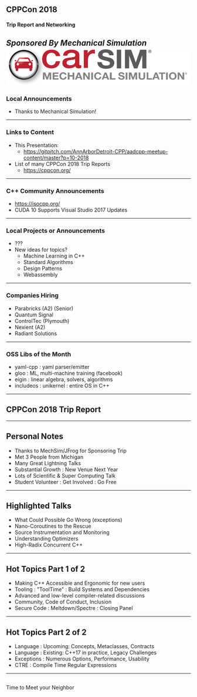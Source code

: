 ## CPPCon 2018
#### Trip Report and Networking
*Sponsored By Mechanical Simulation*  
![Carsim Logo](/assets/image/logo/carsim.png)
---
### Local Announcements
* Thanks to Mechanical Simulation!

---
### Links to Content
* This Presentation: 
    * https://gitpitch.com/AnnArborDetroit-CPP/aadcpp-meetup-content/master?p=10-2018
* List of many CPPCon 2018 Trip Reports
    * https://cppcon.org/

---
### C++ Community Announcements
* https://isocpp.org/
* CUDA 10 Supports Visual Studio 2017 Updates

---
### Local Projects or Announcements
* ???
* New ideas for topics?
    * Machine Learning in C++
    * Standard Algorithms
	* Design Patterns
    * Webassembly
    
---
### Companies Hiring
* Parabricks (A2) (Senior)
* Quantum Signal 
* ControlTec (Plymouth)
* Nexient (A2)
* Radiant Solutions

---
### OSS Libs of the Month
* yaml-cpp : yaml parser/emitter
* gloo : ML, multi-machine training (facebook)
* eigin : linear algebra, solvers, algorithms
* includeos : unikernel : entire OS in C++ 
---
## CPPCon 2018 Trip Report
---
## Personal Notes
* Thanks to MechSim/JFrog for Sponsoring Trip
* Met 3 People from Michigan
* Many Great Lightning Talks
* Substantial Growth : New Venue Next Year
* Lots of Scientific & Super Computing Talk
* Student Volunteer : Get Involved : Go Free
---
## Highlighted Talks
* What Could Possible Go Wrong (exceptions)
* Nano-Coroutines to the Rescue
* Source Instrumentation and Monitoring
* Understanding Optimizers
* High-Radix Concurrent C++
---
## Hot Topics Part 1 of 2
* Making C++ Accessible and Ergonomic for new users
* Tooling : "ToolTime" : Build Systems and Dependencies
* Advanced and low-level compiler-related discussions
* Community, Code of Conduct, Inclusion
* Secure Code : Meltdown/Spectre : Closing Panel
---
## Hot Topics Part 2 of 2
* Language : Upcoming: Concepts, Metaclasses, Contracts
* Language : Existing: C++17 in practice, Legacy Challenges
* Exceptions : Numerous Options, Performance, Usability
* CTRE : Compile Time Regular Expressions 
---
##
Time to Meet your Neighbor


    